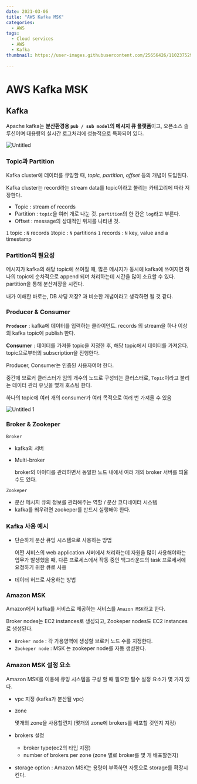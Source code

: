 ```yaml
---
date: 2021-03-06
title: "AWS Kafka MSK"
categories: 
  - AWS
tags:
  - Cloud services
  - AWS
  - Kafka
thumbnail: https://user-images.githubusercontent.com/25656426/110237529-e38a5500-7f7f-11eb-9df1-375a8f4bcf6e.png

---
```


# AWS Kafka MSK

## Kafka

Apache kafka는 **분산환경용 `pub / sub model`의 메시지 큐 플랫폼**이고, 오픈소스 솔루션이며 대용량의 실시간 로그처리에 성능적으로 특화되어 있다. 

![Untitled](https://user-images.githubusercontent.com/25656426/110237529-e38a5500-7f7f-11eb-9df1-375a8f4bcf6e.png)


### Topic과 Partition

Kafka cluster에 데이터를 큐잉할 때, *topic, partition, offset* 등의 개념이 도입된다.

Kafka cluster는 record라는 stream data를 topic이라고 불리는 카테고리에 따라 저장한다. 

- Topic : stream of records
- Partition : `topic`을 여러 개로 나눈 것. `partition`의 한 칸은 `log`라고 부른다.
- Offset : message의 상대적인 위치를 나타낸 것.

`1` topic : `N` records
`1`topic : `N` partitions
`1` records : `N` key, value and a timestamp

### Partition의 필요성

메시지가 kafka의 해당 topic에 쓰여질 때, 많은 메시지가 동시에 kafka에 쓰여지면 하나의 topic에 순차적으로 append 되며 처리하는데 시간을 많이 소요할 수 있다. partition을 통해 분산저장을 시킨다. 

내가 이해한 바로는, DB 샤딩 저장? 과 비슷한 개념이라고 생각하면 될 것 같다.

### Producer & Consumer

**`Producer`** : kafka에 데이터를 입력하는 클라이언트. records 의 stream을 하나 이상의 kafka topic에 publish 한다. 

**Consumer** : 데이터를 가져올 topic을 지정한 후, 해당 topic에서 데이터를 가져온다. topic으로부터의 subscription을 진행한다. 

Producer, Consumer는 인증된 사용자여야 한다. 

중간에 브로커 클러스터가 임의 개수의 노드로 구성되는 클러스터로, `Topic`이라고 불리는 데이터 관리 유닛을 몇개 호스팅 한다. 

하나의 topic에 여러 개의 consumer가 여러 목적으로 여러 번 가져올 수 있음

![Untitled 1](https://user-images.githubusercontent.com/25656426/110237501-c9e90d80-7f7f-11eb-8cec-21918c62adb9.png)


### Broker & Zookeper

`Broker`

- kafka의 서버
- Multi-broker

    broker의 아이디를 관리하면서 동일한 노드 내에서 여러 개의 broker 서버를 띄울 수도 있다.

`Zookeper` 

- 분산 메시지 큐의 정보를 관리해주는 역할 / 분산 코디네이터 시스템
- kafka를 띄우려면 zookeper를 반드시 실행해야 한다.

### Kafka 사용 예시

- 단순하게 분산 큐잉 시스템으로 사용하는 방법

    어떤 서비스의 web application 서버에서 처리하는데 자원을 많이 사용해야하는 업무가 발생했을 때, 다른 프로세스에서 작동 중인 백그라운드의 task 프로세서에 요청하기 위한 큐로 사용

- 데이터 허브로 사용하는 방법

### Amazon MSK

Amazon에서 kafka를 서비스로 제공하는 서비스를 `Amazon MSK`라고 한다. 

Broker nodes는 EC2 instances로 생성되고, Zookeper nodes도 EC2 instances로 생성된다.

- `Broker node` : 각 가용영역에 생성할 브로커 노드 수를 지정한다.
- `Zookeper node` : MSK 는 zookeper node를 자동 생성한다.

### Amazon MSK 설정 요소

Amazon MSK를 이용해 큐잉 시스템을 구성 할 때 필요한 필수 설정 요소가 몇 가지 있다. 

- vpc 지정 (kafka가 분산될 vpc)
- zone

    몇개의 zone을 사용할껀지 (몇개의 zone에  brokers를 배포할 것인지 지정)

- brokers 설정
    - broker type(ec2의 타입 지정)
    - number of brokers per zone (zone 별로 broker를 몇 개 배포할껀지)
- storage option : Amazon MSK는 용량이 부족하면 자동으로 storage를 확장시킨다.
